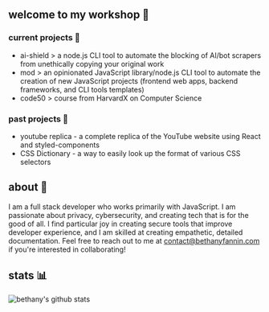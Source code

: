 ## welcome to my workshop 👋

### current projects 🌱
- ai-shield > a node.js CLI tool to automate the blocking of AI/bot scrapers from unethically copying your original work
- mod > an opinionated JavaScript library/node.js CLI tool to automate the creation of new JavaScript projects (frontend web apps, backend frameworks, and CLI tools templates)
- code50 > course from HarvardX on Computer Science

### past projects 🔭
- youtube replica - a complete replica of the YouTube website using React and styled-components
- CSS Dictionary - a way to easily look up the format of various CSS selectors

## about 🤔
I am a full stack developer who works primarily with JavaScript. I am passionate about privacy, cybersecurity, and creating tech that is for the good of all. I find particular joy in creating secure tools that improve developer experience, and I am skilled at creating empathetic, detailed documentation. Feel free to reach out to me at contact@bethanyfannin.com if you're interested in collaborating!

## stats 📊

![bethany's github stats](https://github-readme-stats-git-masterrstaa-rickstaa.vercel.app/api?username=bjf5201&theme=catppuccin-latte)
<!--
**bjf5201/bjf5201** is a ✨ _special_ ✨ repository because its `README.md` (this file) appears on your GitHub profile.

Here are some ideas to get you started:

- 🔭 I’m currently working on ...
- 🌱 I’m currently learning ...
- 👯 I’m looking to collaborate on ...
- 🤔 I’m looking for help with ...
- 💬 Ask me about ...
- 📫 How to reach me: ...
- 😄 Pronouns: ...
- ⚡ Fun fact: ...
-->
